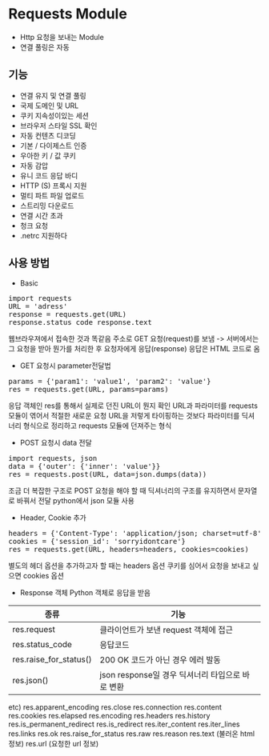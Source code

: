Requests Module
=====
+ Http 요청을 보내는 Module
+ 연결 풀링은 자동


기능
------
+ 연결 유지 및 연결 풀링
+ 국제 도메인 및 URL
+ 쿠키 지속성이있는 세션
+ 브라우저 스타일 SSL 확인
+ 자동 컨텐츠 디코딩
+ 기본 / 다이제스트 인증
+ 우아한 키 / 값 쿠키
+ 자동 감압
+ 유니 코드 응답 바디
+ HTTP (S) 프록시 지원
+ 멀티 파트 파일 업로드
+ 스트리밍 다운로드
+ 연결 시간 초과
+ 청크 요청
+ .netrc 지원하다


사용 방법
-----
+ Basic
<pre>
import requests 
URL = 'adress' 
response = requests.get(URL) 
response.status_code response.text
</pre>
  웹브라우져에서  접속한 것과 똑같음
  주소로 GET 요청(request)를 보냄 ->
  서버에서는 그 요청을 받아 뭔가를 처리한 후 요청자에게 응답(response)
  응답은 HTML 코드로 옴
  
+ GET 요청시 parameter전달법
<pre>
params = {'param1': 'value1', 'param2': 'value'} 
res = requests.get(URL, params=params)
</pre>
  응답 객체인 res를 통해서 실제로 던진 URL이 뭔지 확인
  URL과 파라미터를 requests 모듈이 엮어서 적절한 새로운 요청
  URL을 저렇게 타이핑하는 것보다 파라미터를 딕셔너리 형식으로 정리하고 requests 모듈에 던져주는 형식


+ POST 요청시 data 전달
<pre>
import requests, json
data = {'outer': {'inner': 'value'}}
res = requests.post(URL, data=json.dumps(data))
</pre>
  조금 더 복잡한 구조로 POST 요청을 해야 할 때 딕셔너리의 구조를 유지하면서 문자열로 바꿔서 전달
  python에서 json 모듈 사용


+ Header, Cookie 추가
<pre>
headers = {'Content-Type': 'application/json; charset=utf-8'} 
cookies = {'session_id': 'sorryidontcare'} 
res = requests.get(URL, headers=headers, cookies=cookies)
</pre>
  별도의 헤더 옵션을 추가하고자 할 때는 headers 옵션
  쿠키를 심어서 요청을 보내고 싶으면 cookies 옵션
  
  
+ Response 객체
Python 객체로 응답을 받음 

|종류|기능|
|----|----|
|res.request|클라이언트가 보낸 request 객체에 접근|
|res.status_code|응답코드|
|res.raise_for_status()|200 OK 코드가 아닌 경우 에러 발동|
|res.json()|json response일 경우 딕셔너리 타입으로 바로 변환|

etc)
res.apparent_encoding
res.close
res.connection
res.content
res.cookies
res.elapsed
res.encoding
res.headers
res.history
res.is_permanent_redirect
res.is_redirect
res.iter_content
res.iter_lines
res.links
res.ok
res.raise_for_status
res.raw
res.reason
res.text (불러온 html 정보)
res.url (요청한 url 정보)


